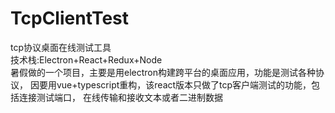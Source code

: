 # TcpClientTest
tcp协议桌面在线测试工具  
技术栈:Electron+React+Redux+Node  
    暑假做的一个项目，主要是用electron构建跨平台的桌面应用，功能是测试各种协议，
因要用vue+typescript重构，该react版本只做了tcp客户端测试的功能，包括连接测试端口，
在线传输和接收文本或者二进制数据

